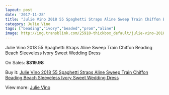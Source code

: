 ```yaml
---
layout: post
date: '2017-11-28'
title: "Julie Vino 2018 55 Spaghetti Straps Aline Sweep Train Chiffon Beading Beach Sleeveless Ivory Sweet Wedding Dress"
category: Julie Vino
tags: ["beading","ivory","beaded","prom","aline"]
image: http://img.transblink.com/25910-thickbox_default/julie-vino-2018-55-spaghetti-straps-aline-sweep-train-chiffon-beading-beach-sleeveless-ivory-sweet-wedding-dress.jpg
---
```

Julie Vino 2018 55 Spaghetti Straps Aline Sweep Train Chiffon Beading Beach Sleeveless Ivory Sweet Wedding Dress

On Sales: **$319.98**
<a href="https://www.transblink.com/en/julie-vino/8159-julie-vino-2018-55-spaghetti-straps-aline-sweep-train-chiffon-beading-beach-sleeveless-ivory-sweet-wedding-dress.html"><amp-img layout="responsive" width="600" height="600" src="//img.transblink.com/25910-thickbox_default/julie-vino-2018-55-spaghetti-straps-aline-sweep-train-chiffon-beading-beach-sleeveless-ivory-sweet-wedding-dress.jpg" alt="Julie Vino 2018 55 Spaghetti Straps Aline Sweep Train Chiffon Beading Beach Sleeveless Ivory Sweet Wedding Dress 0" /></a>
<a href="https://www.transblink.com/en/julie-vino/8159-julie-vino-2018-55-spaghetti-straps-aline-sweep-train-chiffon-beading-beach-sleeveless-ivory-sweet-wedding-dress.html"><amp-img layout="responsive" width="600" height="600" src="//img.transblink.com/25912-thickbox_default/julie-vino-2018-55-spaghetti-straps-aline-sweep-train-chiffon-beading-beach-sleeveless-ivory-sweet-wedding-dress.jpg" alt="Julie Vino 2018 55 Spaghetti Straps Aline Sweep Train Chiffon Beading Beach Sleeveless Ivory Sweet Wedding Dress 1" /></a>
<a href="https://www.transblink.com/en/julie-vino/8159-julie-vino-2018-55-spaghetti-straps-aline-sweep-train-chiffon-beading-beach-sleeveless-ivory-sweet-wedding-dress.html"><amp-img layout="responsive" width="600" height="600" src="//img.transblink.com/25911-thickbox_default/julie-vino-2018-55-spaghetti-straps-aline-sweep-train-chiffon-beading-beach-sleeveless-ivory-sweet-wedding-dress.jpg" alt="Julie Vino 2018 55 Spaghetti Straps Aline Sweep Train Chiffon Beading Beach Sleeveless Ivory Sweet Wedding Dress 2" /></a>

Buy it: [Julie Vino 2018 55 Spaghetti Straps Aline Sweep Train Chiffon Beading Beach Sleeveless Ivory Sweet Wedding Dress](https://www.transblink.com/en/julie-vino/8159-julie-vino-2018-55-spaghetti-straps-aline-sweep-train-chiffon-beading-beach-sleeveless-ivory-sweet-wedding-dress.html "Julie Vino 2018 55 Spaghetti Straps Aline Sweep Train Chiffon Beading Beach Sleeveless Ivory Sweet Wedding Dress")

View more: [Julie Vino](https://www.transblink.com/en/71-julie-vino "Julie Vino")